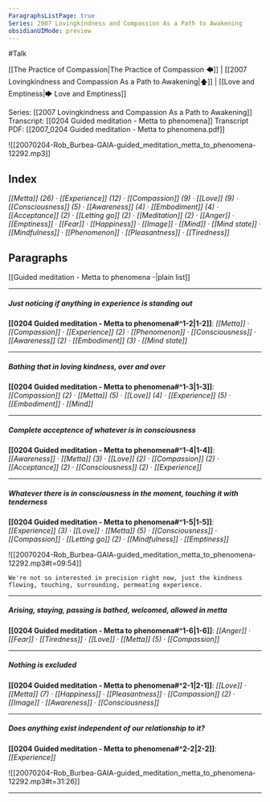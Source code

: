 ```yaml
---
ParagraphsListPage: true
Series: 2007 Lovingkindness and Compassion As a Path to Awakening
obsidianUIMode: preview
---
```

#Talk

[[The Practice of Compassion|The Practice of Compassion 🡄]] | [[2007 Lovingkindness and Compassion As a Path to Awakening|🡅]] | [[Love and Emptiness|🡆 Love and Emptiness]]

Series: [[2007 Lovingkindness and Compassion As a Path to Awakening]]
Transcript: [[0204 Guided meditation - Metta to phenomena]]
Transcript PDF: [[2007_0204 Guided meditation - Metta to phenomena.pdf]]

![[20070204-Rob_Burbea-GAIA-guided_meditation_metta_to_phenomena-12292.mp3]]

## Index
<span class="counts">_[[Metta]] (26) · [[Experience]] (12) · [[Compassion]] (9) · [[Love]] (9) · [[Consciousness]] (5) · [[Awareness]] (4) · [[Embodiment]] (4) · [[Acceptance]] (2) · [[Letting go]] (2) · [[Meditation]] (2) · [[Anger]] · [[Emptiness]] · [[Fear]] · [[Happiness]] · [[Image]] · [[Mind]] · [[Mind state]] · [[Mindfulness]] · [[Phenomenon]] · [[Pleasantness]] · [[Tiredness]]_</span>
<br/>

## Paragraphs
[[Guided meditation - Metta to phenomena -|plain list]]

---
##### Just noticing if anything in experience is standing out
<span class="counts">**[[0204 Guided meditation - Metta to phenomena#^1-2|1-2]]**: _[[Metta]] · [[Compassion]] · [[Experience]] (2) · [[Phenomenon]] · [[Consciousness]] · [[Awareness]] (2) · [[Embodiment]] (3) · [[Mind state]]_</span>

---
##### Bathing that in loving kindness, over and over
<span class="counts">**[[0204 Guided meditation - Metta to phenomena#^1-3|1-3]]**: _[[Compassion]] (2) · [[Metta]] (5) · [[Love]] (4) · [[Experience]] (5) · [[Embodiment]] · [[Mind]]_</span>

---
##### Complete acceptence of whatever is in consciousness
<span class="counts">**[[0204 Guided meditation - Metta to phenomena#^1-4|1-4]]**: _[[Awareness]] · [[Metta]] (3) · [[Love]] (2) · [[Compassion]] (2) · [[Acceptance]] (2) · [[Consciousness]] (2) · [[Experience]]_</span>

---
##### Whatever there is in consciousness in the moment, touching it with tenderness
<span class="counts">**[[0204 Guided meditation - Metta to phenomena#^1-5|1-5]]**: _[[Experience]] (3) · [[Love]] · [[Metta]] (5) · [[Consciousness]] · [[Compassion]] · [[Letting go]] (2) · [[Mindfulness]] · [[Emptiness]]_</span>

![[20070204-Rob_Burbea-GAIA-guided_meditation_metta_to_phenomena-12292.mp3#t=09:54]]

```ad-quote
We're not so interested in precision right now, just the kindness flowing, touching, surrounding, permeating experience.
```

---
##### Arising, staying, passing is bathed, welcomed, allowed in metta
<span class="counts">**[[0204 Guided meditation - Metta to phenomena#^1-6|1-6]]**: _[[Anger]] · [[Fear]] · [[Tiredness]] · [[Love]] · [[Metta]] (5) · [[Compassion]]_</span>

---
##### Nothing is excluded
<span class="counts">**[[0204 Guided meditation - Metta to phenomena#^2-1|2-1]]**: _[[Love]] · [[Metta]] (7) · [[Happiness]] · [[Pleasantness]] · [[Compassion]] (2) · [[Image]] · [[Awareness]] · [[Consciousness]]_</span>

---
##### Does anything exist independent of our relationship to it?
<span class="counts">**[[0204 Guided meditation - Metta to phenomena#^2-2|2-2]]**: _[[Experience]]_</span>

![[20070204-Rob_Burbea-GAIA-guided_meditation_metta_to_phenomena-12292.mp3#t=31:26]]

---
